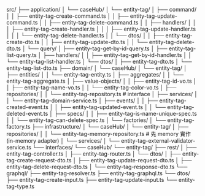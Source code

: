 src/
├── application/
│   └── caseHub/
│       └── entity-tag/
│           ├── command/
│           │   ├── entity-tag-create-command.ts
│           │   ├── entity-tag-update-command.ts
│           │   ├── entity-tag-delete-command.ts
│           │   ├── handlers/
│           │   │   ├── entity-tag-create-handler.ts
│           │   │   ├── entity-tag-update-handler.ts
│           │   │   └── entity-tag-delete-handler.ts
│           │   └── dtos/
│           │       ├── entity-tag-create-dto.ts
│           │       ├── entity-tag-update-dto.ts
│           │       └── entity-tag-delete-dto.ts
│           └── query/
│               ├── entity-tag-get-by-id-query.ts
│               ├── entity-tag-list-query.ts
│               ├── handlers/
│               │   ├── entity-tag-get-by-id-handler.ts
│               │   └── entity-tag-list-handler.ts
│               └── dtos/
│                   ├── entity-tag-dto.ts
│                   └── entity-tag-list-dto.ts
├── domain/
│   └── caseHub/
│       └── entity-tag/
│           ├── entities/
│           │   └── entity-tag-entity.ts
│           ├── aggregates/
│           │   └── entity-tag-aggregate.ts
│           ├── value-objects/
│           │   ├── entity-tag-id-vo.ts
│           │   ├── entity-tag-name-vo.ts
│           │   └── entity-tag-color-vo.ts
│           ├── repositories/
│           │   └── entity-tag-repository.ts   # interface
│           ├── services/
│           │   └── entity-tag-domain-service.ts
│           ├── events/
│           │   ├── entity-tag-created-event.ts
│           │   ├── entity-tag-updated-event.ts
│           │   └── entity-tag-deleted-event.ts
│           ├── specs/
│           │   ├── entity-tag-is-name-unique-spec.ts
│           │   └── entity-tag-can-delete-spec.ts
│           └── factories/
│               └── entity-tag-factory.ts
├── infrastructure/
│   └── caseHub/
│       └── entity-tag/
│           ├── repositories/
│           │   └── entity-tag-memory-repository.ts   # 先 memory 實作 (in-memory adapter)
│           └── services/
│               └── entity-tag-external-validator-service.ts
└── interfaces/
    └── caseHub/
        └── entity-tag/
            ├── rest/
            │   ├── entity-tag-controller.ts
            │   ├── entity-tag-router.ts
            │   └── dtos/
            │       ├── entity-tag-create-request-dto.ts
            │       ├── entity-tag-update-request-dto.ts
            │       ├── entity-tag-delete-request-dto.ts
            │       └── entity-tag-response-dto.ts
            └── graphql/
                ├── entity-tag-resolver.ts
                ├── entity-tag-graphql.ts
                └── dtos/
                    ├── entity-tag-create-input.ts
                    ├── entity-tag-update-input.ts
                    └── entity-tag-type.ts

